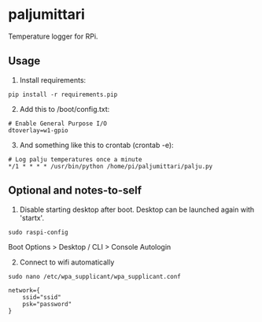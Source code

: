 # paljumittari
Temperature logger for RPi.

## Usage
1. Install requirements:

```
pip install -r requirements.pip
```

2. Add this to /boot/config.txt:

```
# Enable General Purpose I/O
dtoverlay=w1-gpio
```

3. And something like this to crontab (crontab -e):

```
# Log palju temperatures once a minute
*/1 * * * * /usr/bin/python /home/pi/paljumittari/palju.py
```

## Optional and notes-to-self
1. Disable starting desktop after boot. Desktop can be launched again with 'startx'.

```
sudo raspi-config
```

Boot Options > Desktop / CLI > Console Autologin

2. Connect to wifi automatically

```
sudo nano /etc/wpa_supplicant/wpa_supplicant.conf
```

```
network={
    ssid="ssid"
    psk="password"
}
```

